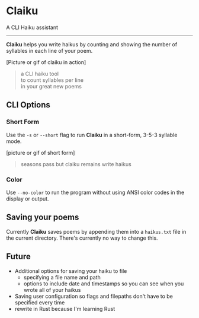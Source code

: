 # Claiku

A CLI Haiku assistant
***

**Claiku** helps you write haikus by counting and showing the number of syllables in each line of your poem.

[Picture or gif of claiku in action]

> a CLI haiku tool  
> to count syllables per line  
> in your great new poems

## CLI Options

### Short Form

Use the `-s` or `--short` flag to run **Claiku** in a short-form, 3-5-3 syllable mode.

[picture or gif of short form]

> seasons pass
> but claiku remains
> write haikus

### Color

Use `--no-color` to run the program without using ANSI color codes in the display or output.

## Saving your poems

Currently **Claiku** saves poems by appending them into a `haikus.txt` file in the current directory. There's currently no way to change this.

## Future

 - Additional options for saving your haiku to file
 	- specifying a file name and path
 	- options to include date and timestamps so you can see when you wrote all of your haikus
 - Saving user configuration so flags and filepaths don't have to be specified every time
 - rewrite in Rust because I'm learning Rust
